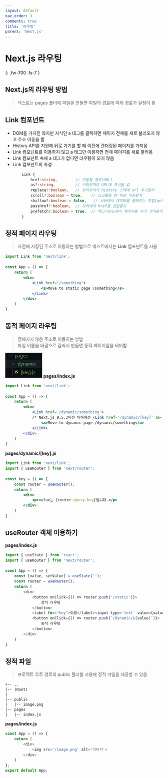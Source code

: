 ```yaml
---
layout: default
nav_order: 3
comments: true 
title: '라우팅'
parent: 'Next.js'
---
```


# Next.js 라우팅
{: .fw-700 .fs-7 }

## Next.js의 라우팅 방법
> 넥스트는 pages 폴더에 파일을 만들면 파일의 경로에 따라 경로가 설정이 됨

## Link 컴포넌트

- DOM을 가지진 않지만 자식인 a 태그를 클릭하면 페이지 전체를 새로 불러오지 않고 주소 이동을 함
- History API를 지원해 뒤로 가기를 할 때 이전에 렌더링된 페이지를 가져옴
- Link 컴포넌트를 이용하지 않고 a 태그만 이용하면 전체 페이지를 새로 불러옴
- Link 컴포넌트 속에 a 태그가 없다면 라우팅이 되지 않음
- Link 컴포넌트의 속성
    ```ts
        Link {
            href:string,        // 이동할 경로(URL)
            as?:string,         // 브라우저의 URL에 표시될 값
            replace?:boolean,   // 브라우저의 history 스택에 url 추가할지
            scroll?:boolean = true,    // 스크롤을 맨 위로 이동할지
            shallow?:boolean = false,   // 서버에서 데이터를 불러오는 작업(getStaticProps, getServerSideProps or getInitialProps)을 스킵할지
            passHref?:boolean,  // 자식에게 href를 전달할지
            prefetch?:boolean = true,  // 백그라운드에서 페이지를 미리 가져올지
        }
    ```
## 정적 페이지 라우팅
> 사전에 지정된 주소로 이동하는 방법으로 넥스트에서는 **Link** 컴포넌트를 사용
```jsx
import Link from 'next/link';

const App = () => {
    return (
        <div>
            <Link href="/something">
                <a>Move to static page /something</a>
            </Link>
        </div>
    )
}
```

## 동적 페이지 라우팅
> 정해지지 않은 주소로 이동하는 방법  
> 파일 이름을 대괄호로 감싸서 만들면 동적 페이지임을 의미함  

![dynamic](/assets/images/next/dynamic.PNG)
**pages/index.js**
```jsx
import Link from 'next/link';

const App = () => {
    return (
        <div>
            <Link href='/dynamic/something'>    
            /* Next.js 9.5.3버전 이하에선 <Link href='/dynamic/[key]' as='dynamic/something'> */
                <a>Move to dynamic page /dynamic/something</a>
            </Link>
        </div>
    )
}
```
**pages/dynamic/[key].js**
```jsx
import Link from 'next/link';
import { useRouter } from 'next/router';

const key = () => {
    const router = useRouter();
    return (
        <div>
            <p>value는 {router.query.key}입니다.</p>
        </div>
    )
}
```
## useRouter 객체 이용하기
**pages/index.js**
```js
import { useState } from 'react';
import { useRouter } from 'next/router';

const App = () => {
    const [value, setValue] = useState('');
    const router = useRouter();
    return (
        <div>
            <button onClick={() => router.push('/static')}>
                정적 라우팅
            </button>
            <label for="key">이름</label><input type='text' value={value} onChange={e => setValue(e.target.value)} />
            <button onClick={() => router.push(`/dynamic/${value}`)}>
                동적 라우팅
            </button>
        </div>
    )
}
```

## 정적 파일
> 프로젝트 루트 경로의 public 폴더를 사용해 정적 파일을 제공할 수 있음
```
+-- ..
|-- (Root)
|
|-- public
|   |-- image.png
|-- pages
|   |-- index.js
```
**pages/index.js**

```js
const App = () => {
    return (
        <div>
            <img src='/image.png' alt='이미지'>
        </div>
    )
};
export default App;
```